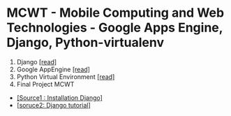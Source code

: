# MCWT - Mobile Computing and Web Technologies - Google Apps Engine, Django, Python-virtualenv 

1.  Django [[read]](https://github.com/syaifulahdan/MCWT/tree/master/Django) 
2.  Google AppEngine [[read]](https://github.com/syaifulahdan/MCWT/tree/master/GAE)
3.  Python Virtual Environment [[read]](https://github.com/syaifulahdan/MCWT/tree/master/Python-virtualenv)
4.  Final Project MCWT
  
- [[Source1 : Installation Django]](https://www.digitalocean.com/community/tutorials/how-to-install-the-django-web-framework-on-ubuntu-14-04)
- [[soruce2: Django tutorial]](http://belajar-django.github.io/)
